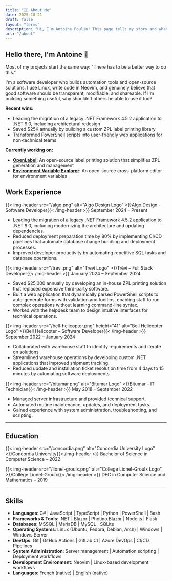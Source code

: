 ```yaml
---
title: "👨‍💻 About Me"
date: 2025-10-21
draft: false
layout: "terms"
description: "Hi, I'm Antoine Poulin! This page tells my story and what I'm working on."
url: "/about"
---
```


## Hello there, I'm Antoine 👋

Most of my projects start the same way: "There has to be a better way to do this."

I'm a software developer who builds automation tools and open-source solutions. I use Linux, write code in Neovim, and genuinely believe that good software should be transparent, modifiable, and shareable. If I'm building something useful, why shouldn't others be able to use it too?

**Recent wins:** 
- Leading the migration of a legacy .NET Framework 4.5.2 application to .NET 9.0, including architectural redesign
- Saved $25K annually by building a custom ZPL label printing library
- Transformed PowerShell scripts into user-friendly web applications for non-technical teams

**Currently working on:**
- **[OpenLabel](https://github.com/Dwarf1er/openlabel)**: An open-source label printing solution that simplifies ZPL generation and management
- **[Environment Variable Explorer](https://github.com/Dwarf1er/environment-variable-explorer)**: An open-source cross-platform editor for environment variables

## **Work Experience**

{{< img-header src="/algo.png" alt="Algo Design Logo" >}}Algo Design - Software Developer{{< /img-header >}}
September 2024 – Present
- Leading the migration of a legacy .NET Framework 4.5.2 application to .NET 9.0, including modernizing the architecture and updating dependencies.
- Reduced deployment preparation time by 80% by implementing CI/CD pipelines that automate database change bundling and deployment processes.
- Improved developer productivity by automating repetitive SQL tasks and database operations.

{{< img-header src="/trevi.png" alt="Trevi Logo" >}}Trévi – Full Stack Developer{{< /img-header >}}
January 2024 – September 2024
- Saved $25,000 annually by developing an in-house ZPL printing solution that replaced expensive third-party software.  
- Built a web application that dynamically parsed PowerShell scripts to auto-generate forms with validation and tooltips, enabling staff to run complex operations without learning command-line syntax.
- Worked with the helpdesk team to design intuitive interfaces for technical operations.

{{< img-header src="/bell-helicopter.png" height="41" alt="Bell Helicopter Logo" >}}Bell Helicopter – Software Developer{{< /img-header >}}
September 2022 – January 2024
- Collaborated with warehouse staff to identify requirements and iterate on solutions
- Streamlined warehouse operations by developing custom .NET applications that improved shipment tracking.  
- Reduced update and installation ticket resolution time from 4 days to 15 minutes by automating software deployments.

{{< img-header src="/bitumar.png" alt="Bitumar Logo" >}}Bitumar - IT Technician{{< /img-header >}}
May 2018 – September 2022
- Managed server infrastructure and provided technical support.
- Automated routine maintenance, updates, and deployment tasks.
- Gained experience with system administration, troubleshooting, and scripting.

---

## **Education**

{{< img-header src="/concordia.png" alt="Concordia University Logo" >}}Concordia University{{< /img-header >}}
Bachelor of Science in Computer Science – 2022

{{< img-header src="/lionel-groulx.png" alt="College Lionel-Groulx Logo" >}}Collège Lionel-Groulx{{< /img-header >}}
DEC in Computer Science and Mathematics – 2019

---

## **Skills**

- **Languages**: C# | JavaScript | TypeScript | Python | PowerShell | Bash
- **Frameworks & Tools**: .NET | Blazor | Photino.Blazor | Node.js | Flask
- **Databases**: MSSQL | MariaDB | MySQL | SQLite
- **Operating Systems**: Linux (Ubuntu, Fedora, Debian, Arch) | Windows | Windows Server
- **DevOps**: Git | GitHub Actions | GitLab CI | Azure DevOps | CI/CD Pipelines
- **System Administration**: Server management | Automation scripting | Deployment workflows
- **Development Environment**: Neovim | Linux-based development workflows
- **Languages**: French (native) | English (native)
